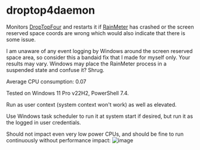 # droptop4daemon
Monitors [DropTopFour](https://droptopfour.com) and restarts it if [RainMeter](https://www.rainmeter.net) has crashed or the screen reserved space coords are wrong which would also indicate that there is some issue.

I am unaware of any event logging by Windows around the screen reserved space area, so consider this a bandaid fix that I made for myself only. Your results may vary. Windows may place the RainMeter process in a suspended state and confuse it? Shrug.

Average CPU consumption: 0.07

Tested on Windows 11 Pro v22H2, PowerShell 7.4.

Run as user context (system context won't work) as well as elevated.

Use Windows task scheduler to run it at system start if desired, but run it as the logged in user credentials.

Should not impact even very low power CPUs, and should be fine to run continuously without performance impact:
![image](https://github.com/user-attachments/assets/c4d81c19-b615-4be0-af66-0cfa64a576cd)
